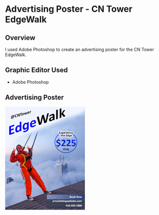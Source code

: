 # Advertising Poster - CN Tower EdgeWalk

## Overview
I used Adobe Photoshop to create an advertising poster for the CN Tower EdgeWalk. 

## Graphic Editor Used
- Adobe Photoshop

## Advertising Poster
<img src="https://github.com/junmian/cn-tower-edgewalk-poster/raw/main/CN-Tower-EdgeWalk.png" width="260" height="335" alt="CN Tower EdgeWalk Poster" title="CN Tower EdgeWalk">